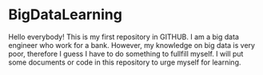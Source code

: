 # BigDataLearning

Hello everybody!
This is my first repository in GITHUB.
I am a big data engineer who work for a bank. However, my knowledge on big data is very poor, therefore I guess I have to do something to fullfill myself.
I will put some documents or code in this repository to urge myself for learning.

